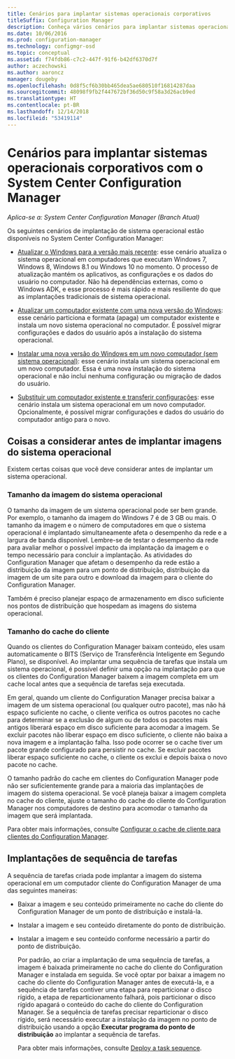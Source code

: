 ```yaml
---
title: Cenários para implantar sistemas operacionais corporativos
titleSuffix: Configuration Manager
description: Conheça vários cenários para implantar sistemas operacionais corporativos com o System Center Configuration Manager.
ms.date: 10/06/2016
ms.prod: configuration-manager
ms.technology: configmgr-osd
ms.topic: conceptual
ms.assetid: f74fdb86-c7c2-447f-91f6-b42df6370d7f
author: aczechowski
ms.author: aaroncz
manager: dougeby
ms.openlocfilehash: 0d8f5cf6b30bb465dea5ae680510f16814287daa
ms.sourcegitcommit: 48098f9fb2f447672bf36d50c9f58a3d26acb9ed
ms.translationtype: HT
ms.contentlocale: pt-BR
ms.lasthandoff: 12/14/2018
ms.locfileid: "53419114"
---
```

# <a name="scenarios-to-deploy-enterprise-operating-systems-with-system-center-configuration-manager"></a>Cenários para implantar sistemas operacionais corporativos com o System Center Configuration Manager

*Aplica-se a: System Center Configuration Manager (Branch Atual)*

Os seguintes cenários de implantação de sistema operacional estão disponíveis no System Center Configuration Manager:  

-   [Atualizar o Windows para a versão mais recente](upgrade-windows-to-the-latest-version.md): esse cenário atualiza o sistema operacional em computadores que executam Windows 7, Windows 8, Windows 8.1 ou Windows 10 no momento. O processo de atualização mantém os aplicativos, as configurações e os dados do usuário no computador. Não há dependências externas, como o Windows ADK, e esse processo é mais rápido e mais resiliente do que as implantações tradicionais de sistema operacional.  

-   [Atualizar um computador existente com uma nova versão do Windows](refresh-an-existing-computer-with-a-new-version-of-windows.md): esse cenário particiona e formata (apaga) um computador existente e instala um novo sistema operacional no computador. É possível migrar configurações e dados do usuário após a instalação do sistema operacional.  

-   [Instalar uma nova versão do Windows em um novo computador (sem sistema operacional)](install-new-windows-version-new-computer-bare-metal.md): esse cenário instala um sistema operacional em um novo computador. Essa é uma nova instalação do sistema operacional e não inclui nenhuma configuração ou migração de dados do usuário.  

-   [Substituir um computador existente e transferir configurações](replace-an-existing-computer-and-transfer-settings.md): esse cenário instala um sistema operacional em um novo computador. Opcionalmente, é possível migrar configurações e dados do usuário do computador antigo para o novo.  

## <a name="things-to-consider-before-you-deploy-operating-system-images"></a>Coisas a considerar antes de implantar imagens do sistema operacional  
 Existem certas coisas que você deve considerar antes de implantar um sistema operacional.  

### <a name="operating-system-image-size"></a>Tamanho da imagem do sistema operacional  
 O tamanho da imagem de um sistema operacional pode ser bem grande. Por exemplo, o tamanho da imagem do Windows 7 é de 3 GB ou mais. O tamanho da imagem e o número de computadores em que o sistema operacional é implantado simultaneamente afeta o desempenho da rede e a largura de banda disponível. Lembre-se de testar o desempenho da rede para avaliar melhor o possível impacto da implantação da imagem e o tempo necessário para concluir a implantação. As atividades do Configuration Manager que afetam o desempenho da rede estão a distribuição da imagem para um ponto de distribuição, distribuição da imagem de um site para outro e download da imagem para o cliente do Configuration Manager.  

 Também é preciso planejar espaço de armazenamento em disco suficiente nos pontos de distribuição que hospedam as imagens do sistema operacional.  

### <a name="client-cache-size"></a>Tamanho do cache do cliente  
 Quando os clientes do Configuration Manager baixam conteúdo, eles usam automaticamente o BITS (Serviço de Transferência Inteligente em Segundo Plano), se disponível. Ao implantar uma sequência de tarefas que instala um sistema operacional, é possível definir uma opção na implantação para que os clientes do Configuration Manager baixem a imagem completa em um cache local antes que a sequência de tarefas seja executada.  

 Em geral, quando um cliente do Configuration Manager precisa baixar a imagem de um sistema operacional (ou qualquer outro pacote), mas não há espaço suficiente no cache, o cliente verifica os outros pacotes no cache para determinar se a exclusão de algum ou de todos os pacotes mais antigos liberará espaço em disco suficiente para acomodar a imagem. Se excluir pacotes não liberar espaço em disco suficiente, o cliente não baixa a nova imagem e a implantação falha. Isso pode ocorrer se o cache tiver um pacote grande configurado para persistir no cache. Se excluir pacotes liberar espaço suficiente no cache, o cliente os exclui e depois baixa o novo pacote no cache.  

 O tamanho padrão do cache em clientes do Configuration Manager pode não ser suficientemente grande para a maioria das implantações de imagem do sistema operacional. Se você planeja baixar a imagem completa no cache do cliente, ajuste o tamanho do cache do cliente do Configuration Manager nos computadores de destino para acomodar o tamanho da imagem que será implantada.  

 Para obter mais informações, consulte [Configurar o cache de cliente para clientes do Configuration Manager](../../core/clients/manage/manage-clients.md#BKMK_ClientCache).  

## <a name="task-sequence-deployments"></a>Implantações de sequência de tarefas  
 A sequência de tarefas criada pode implantar a imagem do sistema operacional em um computador cliente do Configuration Manager de uma das seguintes maneiras:  

- Baixar a imagem e seu conteúdo primeiramente no cache do cliente do Configuration Manager de um ponto de distribuição e instalá-la.  

- Instalar a imagem e seu conteúdo diretamente do ponto de distribuição.  

- Instalar a imagem e seu conteúdo conforme necessário a partir do ponto de distribuição.  

  Por padrão, ao criar a implantação de uma sequência de tarefas, a imagem é baixada primeiramente no cache do cliente do Configuration Manager e instalada em seguida. Se você optar por baixar a imagem no cache do cliente do Configuration Manager antes de executá-la, e a sequência de tarefas contiver uma etapa para reparticionar o disco rígido, a etapa de reparticionamento falhará, pois particionar o disco rígido apagará o conteúdo do cache do cliente do Configuration Manager. Se a sequência de tarefas precisar reparticionar o disco rígido, será necessário executar a instalação da imagem no ponto de distribuição usando a opção **Executar programa do ponto de distribuição**  ao implantar a sequência de tarefas.  

  Para obter mais informações, consulte [Deploy a task sequence](manage-task-sequences-to-automate-tasks.md#BKMK_DeployTS).  
